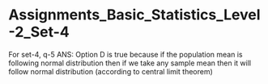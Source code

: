 # Assignments_Basic_Statistics_Level-2_Set-4

For set-4, q-5 ANS: Option D is true because if the population mean is following normal distribution then
if we take any sample mean then it will follow normal distribution (according to central limit theorem)
